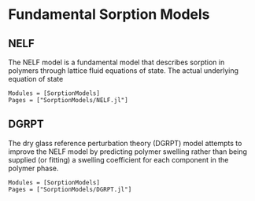 # Fundamental Sorption Models

## NELF

The NELF model is a fundamental model that describes sorption in polymers through lattice fluid equations of state. The actual underlying equation of state 

```@autodocs
Modules = [SorptionModels]
Pages = ["SorptionModels/NELF.jl"]
```

## DGRPT

The dry glass reference perturbation theory (DGRPT) model attempts to improve the NELF model by predicting polymer swelling rather than being supplied (or fitting) a swelling coefficient for each component in the polymer phase. 

```@autodocs
Modules = [SorptionModels]
Pages = ["SorptionModels/DGRPT.jl"]
```
